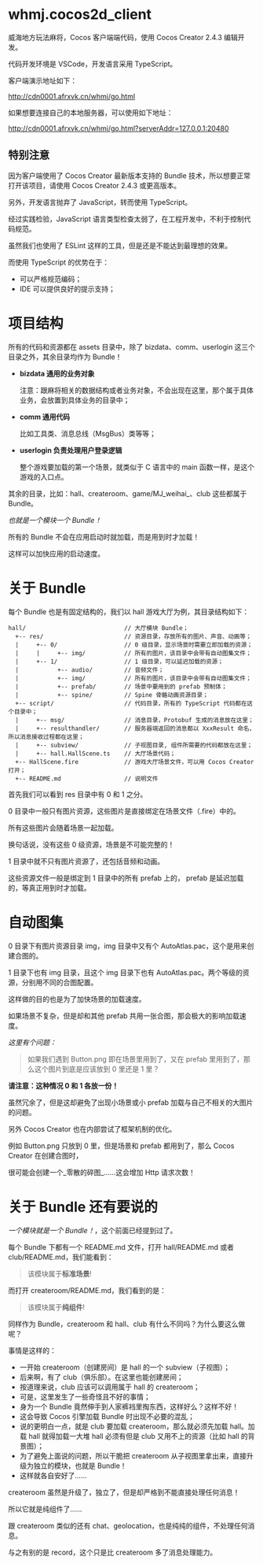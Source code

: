 # whmj.cocos2d_client

威海地方玩法麻将，Cocos 客户端端代码，使用 Cocos Creator 2.4.3 编辑开发。

代码开发环境是 VSCode，开发语言采用 TypeScript。

客户端演示地址如下：

http://cdn0001.afrxvk.cn/whmj/go.html

如果想要连接自己的本地服务器，可以使用如下地址：

http://cdn0001.afrxvk.cn/whmj/go.html?serverAddr=127.0.0.1:20480

## 特别注意

因为客户端使用了 Cocos Creator 最新版本支持的 Bundle 技术，所以想要正常打开该项目，请使用 Cocos Creator 2.4.3 或更高版本。

另外，开发语言抛弃了 JavaScript，转而使用 TypeScript。

经过实践检验，JavaScript 语言类型检查太弱了，在工程开发中，不利于控制代码规范。

虽然我们也使用了 ESLint 这样的工具，但是还是不能达到最理想的效果。

而使用 TypeScript 的优势在于：

- 可以严格规范编码；
- IDE 可以提供良好的提示支持；

# 项目结构

所有的代码和资源都在 assets 目录中，除了 bizdata、comm、userlogin 这三个目录之外，其余目录均作为 Bundle！

- **bizdata 通用的业务对象**
    
    注意：跟麻将相关的数据结构或者业务对象，不会出现在这里，那个属于具体业务，会放置到具体业务的目录中；

- **comm 通用代码**
    
    比如工具类、消息总线（MsgBus）类等等；

- **userlogin 负责处理用户登录逻辑**
    
    整个游戏要加载的第一个场景，就类似于 C 语言中的 main 函数一样，是这个游戏的入口点。

其余的目录，比如：hall、createroom、game/MJ_weihai_、club 这些都属于 Bundle。

_也就是一个模块一个 Bundle！_

所有的 Bundle 不会在应用启动时就加载，而是用到时才加载！

这样可以加快应用的启动速度。

# 关于 Bundle

每个 Bundle 也是有固定结构的，我们以 hall 游戏大厅为例，其目录结构如下：

```
hall/                            // 大厅模块 Bundle；
  +-- res/                       // 资源目录，存放所有的图片、声音、动画等；
  |     +-- 0/                   // 0 级目录，显示场景时需要立即加载的资源；
  |     |     +-- img/           // 所有的图片，该目录中会带有自动图集文件；
  |     +-- 1/                   // 1 级目录，可以延迟加载的资源；
  |           +-- audio/         // 音频文件；
  |           +-- img/           // 所有的图片，该目录中会带有自动图集文件；
  |           +-- prefab/        // 场景中要用到的 prefab 预制体；
  |           +-- spine/         // Spine 骨骼动画资源目录；
  +-- script/                    // 代码目录，所有的 TypeScript 代码都在这个目录中；
  |     +-- msg/                 // 消息目录，Protobuf 生成的消息放在这里；
  |     +-- resulthandler/       // 服务器端返回的消息都以 XxxResult 命名，所以消息接收过程都在这里；
  |     +-- subview/             // 子视图目录, 组件所需要的代码都放在这里；
  |     +-- hall.HallScene.ts    // 大厅场景代码；
  +-- HallScene.fire             // 游戏大厅场景文件，可以用 Cocos Creator 打开；
  +-- README.md                  // 说明文件
```

首先我们可以看到 res 目录中有 0 和 1 之分。

0 目录中一般只有图片资源，这些图片是直接绑定在场景文件（.fire）中的。

所有这些图片会随着场景一起加载。

换句话说，没有这些 0 级资源，场景是不可能完整的！

1 目录中就不只有图片资源了，还包括音频和动画。

这些资源文件一般是绑定到 1 目录中的所有 prefab 上的， prefab 是延迟加载的，等真正用到时才加载。

# 自动图集

0 目录下有图片资源目录 img，img 目录中又有个 AutoAtlas.pac，这个是用来创建合图的。

1 目录下也有 img 目录，且这个 img 目录下也有 AutoAtlas.pac。两个等级的资源，分别用不同的合图配置。

这样做的目的也是为了加快场景的加载速度。

如果场景不复杂，但是却和其他 prefab 共用一张合图，那会极大的影响加载速度。

_这里有个问题：_

> 如果我们遇到 Button.png 即在场景里用到了，又在 prefab 里用到了，那么这个图片到底是应该放到 0 里还是 1 里？

**请注意：这种情况 0 和 1 各放一份！**

虽然冗余了，但是这却避免了出现小场景或小 prefab 加载与自己不相关的大图片的问题。

另外 Cocos Creator 也在内部尝试了框架机制的优化。

例如 Button.png 只放到 0 里，但是场景和 prefab 都用到了，那么 Cocos Creator 在创建合图时，

很可能会创建一个_零散的碎图_……这会增加 Http 请求次数！

# 关于 Bundle 还有要说的

_一个模块就是一个 Bundle！_，这个前面已经提到过了。

每个 Bundle 下都有一个 README.md 文件，打开 hall/README.md 或者 club/README.md，我们能看到：

> 该模块属于**标准场景**!

而打开 createroom/README.md，我们看到的是：

> 该模块属于**纯组件**! 

同样作为 Bundle，createroom 和 hall、club 有什么不同吗？为什么要这么做呢？

事情是这样的：

- 一开始 createroom（创建房间）是 hall 的一个 subview（子视图）；
- 后来啊，有了 club（俱乐部）。在这里也能创建房间；
- 按道理来说，club 应该可以调用属于 hall 的 createroom；
- 可是，这里发生了一些奇怪且不好的事情；
- 身为一个 Bundle 竟然伸手到人家裤裆里掏东西，这样好么？这样不好！
- 这会导致 Cocos 引擎加载 Bundle 时出现不必要的混乱；
- 说的更明白一点，就是 club 要加载 createroom，那么就必须先加载 hall。加载 hall 就得加载一大堆 hall 必须有但是 club 又用不上的资源（比如 hall 的背景图）； 
- 为了避免上面说的问题，所以干脆把 createroom 从子视图里拿出来，直接升级为独立的模块，也就是 Bundle！
- 这样就各自安好了……

createroom 虽然是升级了，独立了，但是却严格到不能直接处理任何消息！

所以它就是纯组件了……

跟 createroom 类似的还有 chat、geolocation，也是纯纯的组件，不处理任何消息。

与之有别的是 record，这个只是比 createroom 多了消息处理能力。
